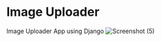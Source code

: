 # Image Uploader
Image Uploader App using Django
![Screenshot (5)](https://user-images.githubusercontent.com/80507714/130216394-0a9d41ab-65a8-4f09-b316-08c7693a5a6a.png)
